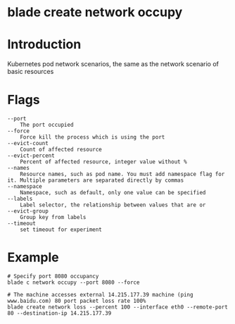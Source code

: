 # blade create network occupy

# **Introduction**
Kubernetes pod network scenarios, the same as the network scenario of basic resources
# **Flags**

```
--port
	The port occupied
--force
	Force kill the process which is using the port
--evict-count
	Count of affected resource
--evict-percent
	Percent of affected resource, integer value without %
--names
	Resource names, such as pod name. You must add namespace flag for it. Multiple parameters are separated directly by commas
--namespace
	Namespace, such as default, only one value can be specified
--labels
	Label selector, the relationship between values that are or
--evict-group
	Group key from labels
--timeout
	set timeout for experiment

```

# **Example**

````
# Specify port 8080 occupancy
blade c network occupy --port 8080 --force
````
````
# The machine accesses external 14.215.177.39 machine (ping www.baidu.com) 80 port packet loss rate 100%
blade create network loss --percent 100 --interface eth0 --remote-port 80 --destination-ip 14.215.177.39
````


